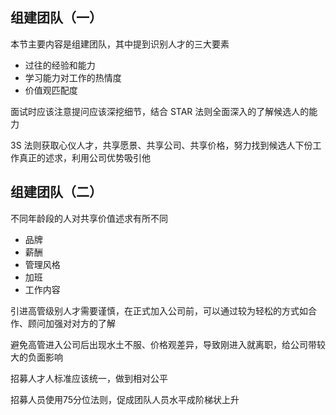 ## 组建团队（一）

本节主要内容是组建团队，其中提到识别人才的三大要素

- 过往的经验和能力
- 学习能力对工作的热情度
- 价值观匹配度

面试时应该注意提问应该深挖细节，结合 STAR 法则全面深入的了解候选人的能力

3S 法则获取心仪人才，共享愿景、共享公司、共享价格，努力找到候选人下份工作真正的述求，利用公司优势吸引他

## 组建团队（二）

不同年龄段的人对共享价值述求有所不同

- 品牌
- 薪酬
- 管理风格
- 加班
- 工作内容

引进高管级别人才需要谨慎，在正式加入公司前，可以通过较为轻松的方式如合作、顾问加强对对方的了解

避免高管进入公司后出现水土不服、价格观差异，导致刚进入就离职，给公司带较大的负面影响

招募人才人标准应该统一，做到相对公平

招募人员使用75分位法则，促成团队人员水平成阶梯状上升

